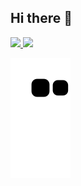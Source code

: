 ## Hi there 👋

<div>
<a href="https://github.com/vitorhassis">
<img loading="lazy" height="180em" src="https://github-readme-stats.vercel.app/api/top-langs/?username=vitorhassis&layout=compact&langs_count=7&theme=dracula"/>
<img loading="lazy" height="180em" src="https://github-readme-stats.vercel.app/api?username=vitorhassis&show_icons=true&theme=dracula&include_all_commits=true&count_private=true"/>
</div>

![Snake animation](https://github.com/vitorhassis/vitorhassis/blob/output/github-contribution-grid-snake.svg)

<!--
**vitorhassis/vitorhassis** is a ✨ _special_ ✨ repository because its `README.md` (this file) appears on your GitHub profile.

Here are some ideas to get you started:

- 🔭 I’m currently working on ...
- 🌱 I’m currently learning ...
- 👯 I’m looking to collaborate on ...
- 🤔 I’m looking for help with ...
- 💬 Ask me about ...
- 📫 How to reach me: ...
- 😄 Pronouns: ...
- ⚡ Fun fact: ...
-->

